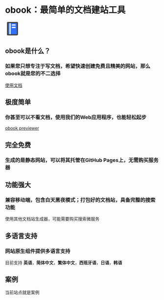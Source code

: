 # obook：最简单的文档建站工具

<!--desc: 一个极其简单易用的文档站生成工具，你甚至可以不看文档直接使用-->

<l-m src="https://cdn.jsdelivr.net/npm/obook@2.1.43/blocks/simp-block.html"></l-m>

<simp-block>

<img src="../publics/logo.svg" class="logo" />

## obook是什么？

### 如果您只想专注于写文档，希望快速创建免费且精美的网站，那么obook就是您的不二选择

[使用文档](./docs/index.md)

</simp-block>

<simp-block>

## 极度简单

### 你甚至可以不看文档，使用我们的Web应用程序，也能轻松起步

[obook previewer](https://kirakiray.github.io/o-book/webapp/)

</simp-block>

<simp-block>

## 完全免费

### 生成的是静态网站，可以将其托管在GitHub Pages上，无需购买服务器

</simp-block>

<simp-block>

## 功能强大

### 兼容移动端，包含白天黑夜模式；打包好的文档站，具备完整的搜索功能

使用其他文档站生成器，可能需要购买搜索微服务

</simp-block>

<simp-block>

## 多语言支持

### 网站原生组件提供多语言支持

目前支持 **英语**，**简体中文**，**繁体中文**，**西班牙语**，**日语**，**韩语**

</simp-block>

<simp-block>

## 案例

当前站点就是案例

</simp-block>